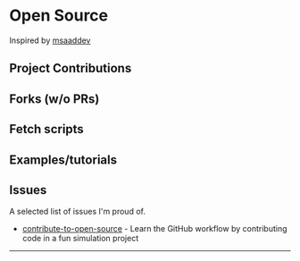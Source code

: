# Open Source

Inspired by [msaaddev](https://github.com/msaaddev/open-source)

## Project Contributions
<!---  
- [Pycord](https://github.com/Pycord-Development/pycord/pull/1146) - a maintained fork of discord.py, is a python wrapper for the Discord API  
--->

## Forks (w/o PRs)
<!---
- [mfetch-macos](https://github.com/TechWiz-3/mfetch-macos) - Minimalist fetch (forked and modified for mac OS)  
--->

## Fetch scripts
<!---
- [mfetch-macos](https://github.com/techwiz-3/mfetch-macos) - minimalist fetch (forked and modified for mac os)  
- [treefetch-2.0](https://github.com/TechWiz-3/treefetch-2.0) - Tree like fetch tool (inspired by the original treefetch) 
- [docker-fetch](https://github.com/TechWiz-3/docker-fetch) - View simple docker info graphically  
--->

## Examples/tutorials
<!---
- [ospf-notes](https://github.com/TechWiz-3/ospf-notes) - Notes on OSPF protocol from LinkedIn Learning course by Jarrel Rivera  
- [python-gh-action](https://github.com/TechWiz-3/python-gh-action) - python github action demonstration
- [git-cheatsheet](https://github.com/TechWiz-3/git-cheatsheet) - My personal git reference (with a nifty CLI viewer)  
- [test-gh-action](https://github.com/TechWiz-3/test-gh-action) - test gh action w/bash, docker and non-docker branches
- [linux-ricing](https://github.com/TechWiz-3/linux-ricing) - Resources for beginners learning linux ricing (i.e me)  
- [pypi-cli-tool](https://github.com/TechWiz-3/pypi-cli-tool) - Testing putting cli tools on pypi  
--->

## Issues
A selected list of issues I'm proud of.  
- [contribute-to-open-source](https://github.com/danthareja/contribute-to-open-source/pull/1631) - Learn the GitHub workflow by contributing code in a fun simulation project


---
